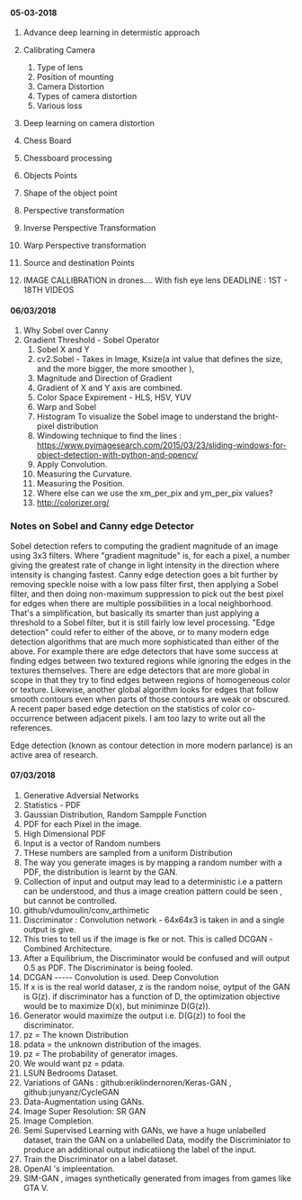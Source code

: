#### 05-03-2018
1. Advance deep learning in determistic approach 
2. Calibrating Camera 
     1.  Type of lens
     2. Position of mounting 
     3. Camera Distortion 
     4. Types of camera distortion
     5. Various loss
3. Deep learning on camera distortion 
4. Chess Board 
5. Chessboard processing 
6. Objects Points 
7. Shape of the object point
8. Perspective transformation
9. Inverse Perspective Transformation 
10. Warp Perspective transformation 
11. Source and destination Points 
 
1. IMAGE CALLIBRATION in drones.... With fish eye lens
DEADLINE : 1ST - 18TH  VIDEOS 


#### 06/03/2018
1. Why Sobel over Canny
2. Gradient Threshold - Sobel Operator
     1. Sobel X and Y
     2. cv2.Sobel - Takes in Image, Ksize(a int value that defines the size, and the more bigger, the more smoother ), 
     3. Magnitude and Direction of Gradient
     4. Gradient of X and Y axis are combined.
     5. Color Space Expirement - HLS, HSV, YUV
     6. Warp and Sobel 
     7. Histogram To visualize the Sobel image  to understand the bright-pixel distribution
     8. Windowing technique to find the lines : https://www.pyimagesearch.com/2015/03/23/sliding-windows-for-object-detection-with-python-and-opencv/
     9. Apply Convolution.
     10. Measuring the Curvature.
     11. Measuring the Position.
     12. Where else can we use the xm_per_pix and ym_per_pix values?
     13. http://colorizer.org/
     
     
### Notes on Sobel and Canny edge Detector
Sobel detection refers to computing the gradient magnitude of an image using 3x3 filters. Where "gradient magnitude" is, for each a pixel, a number giving the greatest rate of change in light intensity in the direction where intensity is changing fastest.
Canny edge detection goes a bit further by removing speckle noise with a low pass filter first, then applying a Sobel filter, and then doing non-maximum suppression to pick out the best pixel for edges when there are multiple possibilities in a local neighborhood. That's a simplification, but basically its smarter than just applying a threshold to a Sobel filter, but it is still fairly low level processing.
"Edge detection" could refer to either of the above, or to many modern edge detection algorithms that are much more sophisticated than either of the above. For example there are edge detectors that have some success at finding edges between two textured regions while ignoring the edges in the textures themselves. There are edge detectors that are more global in scope in that they try to find edges between regions of homogeneous color or texture. Likewise, another global algorithm looks for edges that follow smooth contours even when parts of those contours are weak or obscured. A recent paper based edge detection on the statistics of color co-occurrence between adjacent pixels. I am too lazy to write out all the references. 

Edge detection (known as contour detection in more modern parlance) is an active area of research.


#### 07/03/2018

1. Generative Adversial Networks 
2. Statistics - PDF
3. Gaussian Distribution, Random Sampple Function
4. PDF for each Pixel in  the image.
5. High Dimensional PDF
6. Input is a vector of Random numbers
7. THese numbers are sampled from a uniform Distribution
8.  The way you generate images is by mapping a random number with a PDF,  the distribution is learnt by the GAN.
9. Collection of input and output may lead to a deterministic i.e a pattern can be understood, and thus a image creation pattern could be seen , but cannot be controlled.
10. github/vdumoulin/conv_arthimetic
11. Discriminator : Convolution network - 64x64x3 is taken in and a single output is give.
12. This tries to tell us if the image is fke or not. This is called  DCGAN -Combined Architecture.
13. After a Equilibrium, the Discriminator would be confused and will output 0.5 as PDF. The Discriminator is being fooled.
14. DCGAN ----- Convolution is used. Deep Convolution 
15. If x is is the real world dataser, z is the random noise, oytput of the GAN is G(z). if discriminator has a function of D, the optimization objective would be to maximize D(x), but miniminze D(G(z)).
16. Generator would maximize the output i.e. D(G(z)) to fool the discriminator.
17. pz = The known Distribution
18. pdata = the unknown distribution of the images.
19. pz = The probability of generator images.
20. We would want pz = pdata.
21. LSUN Bedrooms Dataset.
22. Variations of GANs : github:eriklindernoren/Keras-GAN , github:junyanz/CycleGAN
23. Data-Augmentation using GANs. 
24. Image Super Resolution: SR GAN
25. Image Completion.
26. Semi Supervised Learning with GANs, we have a huge unlabelled dataset, train the GAN on a unlabelled Data, modify the Discriminiator to produce an additional output indicatiiong the label of the input.
27. Train the Discriminator on a label dataset.
28. OpenAI 's impleentation.
29. SIM-GAN , images synthetically generated from images from games like GTA V.


